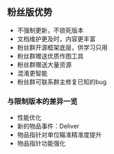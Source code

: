 ## 粉丝版优势

* 不强制更新，不锁死版本
* 文档维护更及时，内容更丰富
* 粉丝群开源框架底层，供学习只用
* 粉丝群赠送优质作图工具
* 粉丝群赠送大量资源
* 混淆更智能
* 粉丝群可联系群主修复已知的bug

### 与限制版本的差异一览

* 性能优化
* 新的物品事件：Deliver
* 物品指针对单位瞄准精准度提升
* 物品指针功能强化
